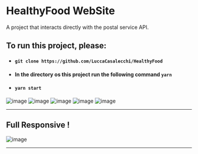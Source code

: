 # HealthyFood WebSite

A project that interacts directly with the postal service API.

## To run this project, please:

- #### `git clone https://github.com/LuccaCasalecchi/HealthyFood `
- #### In the directory os this project run the following command `yarn`
- #### `yarn start`

![image](https://user-images.githubusercontent.com/72542388/130374105-a4053ba5-5a5d-4dad-b2bb-6ec31245c887.png)
![image](https://user-images.githubusercontent.com/72542388/130374117-7b7e116d-28ce-49ba-9521-f8c9373d53f9.png)
![image](https://user-images.githubusercontent.com/72542388/130374130-26f5bf39-54b0-4682-a3d5-13234df0e452.png)
![image](https://user-images.githubusercontent.com/72542388/130374144-5433eb4e-996f-4fda-8f33-996923cdc544.png)
![image](https://user-images.githubusercontent.com/72542388/130374154-74efdb97-168d-47a6-912d-18a3ae572c47.png)

<hr/>

## Full Responsive !
![image](https://user-images.githubusercontent.com/72542388/130374190-f6d10f18-aa4a-404f-acf4-57ede64dba09.png)

<hr/>








